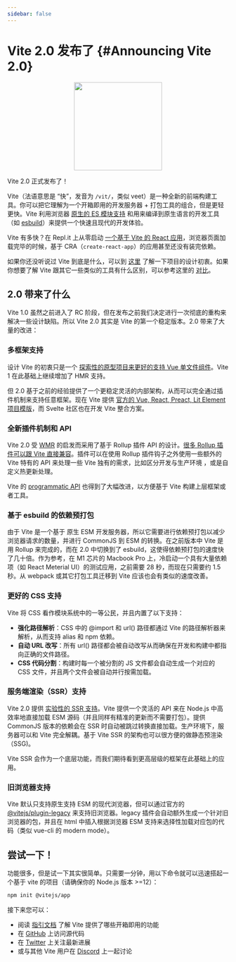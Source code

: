 ```yaml
---
sidebar: false
---
```


# Vite 2.0 发布了 {#Announcing Vite 2.0}

<p style="text-align:center">
  <img src="/public/logo.svg" style="height:200px">
</p>

Vite 2.0 正式发布了！

Vite（法语意思是 “快”，发音为 `/vit/`，类似 veet）是一种全新的前端构建工具。你可以把它理解为一个开箱即用的开发服务器 + 打包工具的组合，但是更轻更快。Vite 利用浏览器 [原生的 ES 模块支持](https://developer.mozilla.org/en-US/docs/Web/JavaScript/Guide/Modules) 和用来编译到原生语言的开发工具（如 [esbuild](https://esbuild.github.io/)）来提供一个快速且现代的开发体验。

Vite 有多快？在 Repl.it 上从零启动 [一个基于 Vite 的 React 应用](https://twitter.com/amasad/status/1355379680275128321)，浏览器页面加载完毕的时候，基于 CRA（`create-react-app`）的应用甚至还没有装完依赖。

如果你还没听说过 Vite 到底是什么，可以到 [这里](https://cn.vitejs.dev/guide/why.html) 了解一下项目的设计初衷。如果你想要了解 Vite 跟其它一些类似的工具有什么区别，可以参考这里的 [对比](https://cn.vitejs.dev/guide/comparisons.html)。

## 2.0 带来了什么

Vite 1.0 虽然之前进入了 RC 阶段，但在发布之前我们决定进行一次彻底的重构来解决一些设计缺陷。所以 Vite 2.0 其实是 Vite 的第一个稳定版本。2.0 带来了大量的改进：

### 多框架支持

设计 Vite 的初衷只是一个 [探索性的原型项目来更好的支持 Vue 单文件组件](https://github.com/vuejs/vue-dev-server)。Vite 1 在此基础上继续增加了 HMR 支持。

但 2.0 基于之前的经验提供了一个更稳定灵活的内部架构，从而可以完全通过插件机制来支持任意框架。现在 Vite 提供 [官方的 Vue, React, Preact, Lit Element 项目模版](https://github.com/vitejs/vite/tree/main/packages/create-app)，而 Svelte 社区也在开发 Vite 整合方案。

### 全新插件机制和 API

Vite 2.0 受 [WMR](https://github.com/preactjs/wmr) 的启发而采用了基于 Rollup 插件 API 的设计。[很多 Rollup 插件可以跟 Vite 直接兼容](https://vite-rollup-plugins.patak.dev/)。插件可以在使用 Rollup 插件钩子之外使用一些额外的 Vite 特有的 API 来处理一些 Vite 独有的需求，比如区分开发与生产环境 ，或是自定义热更新处理。

Vite 的 [programmatic API](https://cn.vitejs.dev/guide/api-javascript.html) 也得到了大幅改进，以方便基于 Vite 构建上层框架或者工具。

### 基于 esbuild 的依赖预打包

由于 Vite 是一个基于 原生 ESM 开发服务器，所以它需要进行依赖预打包以减少浏览器请求的数量，并进行 CommonJS 到 ESM 的转换。在之前版本中 Vite 是用 Rollup 来完成的，而在 2.0 中切换到了 esbuild，这使得依赖预打包的速度快了几十倍。作为参考，在 M1 芯片的 Macbook Pro 上，冷启动一个具有大量依赖项（如 React Meterial UI）的测试应用，之前需要 28 秒，而现在只需要约 1.5 秒。从 webpack 或其它打包工具迁移到 Vite 应该也会有类似的速度改善。

### 更好的 CSS 支持

Vite 将 CSS 看作模块系统中的一等公民，并且内置了以下支持：

- **强化路径解析**：CSS 中的 @import 和 url() 路径都通过 Vite 的路径解析器来解析，从而支持 alias 和 npm 依赖。
- **自动 URL 改写**：所有 url() 路径都会被自动改写从而确保在开发和构建中都指向正确的文件路径。
- **CSS 代码分割**：构建时每一个被分割的 JS 文件都会自动生成一个对应的 CSS 文件，并且两个文件会被自动并行按需加载。

### 服务端渲染（SSR）支持

Vite 2.0 提供 [实验性的 SSR 支持](https://vitejs.dev/guide/ssr.html)。Vite 提供一个灵活的 API 来在 Node.js 中高效率地直接加载 ESM 源码（并且同样有精准的更新而不需要打包）。提供 CommonJS 版本的依赖会在 SSR 时自动被跳过转换直接加载。生产环境下，服务器可以和 Vite 完全解耦。基于 Vite SSR 的架构也可以很方便的做静态预渲染（SSG)。

Vite SSR 会作为一个底层功能，而我们期待看到更高层级的框架在此基础上的应用。

### 旧浏览器支持

Vite 默认只支持原生支持 ESM 的现代浏览器，但可以通过官方的 [@vitejs/plugin-legacy](https://github.com/vitejs/vite/tree/main/packages/plugin-legacy) 来支持旧浏览器。legacy 插件会自动额外生成一个针对旧浏览器的包，并且在 html 中插入根据浏览器 ESM 支持来选择性加载对应包的代码（类似 vue-cli 的 modern mode）。

## 尝试一下！

功能很多，但是试一下其实很简单。只需要一分钟，用以下命令就可以迅速搭起一个基于 vite 的项目（请确保你的 Node.js 版本 >=12）：

```bash
npm init @vitejs/app
```

接下来您可以：

- 阅读 [指引文档](https://cn.vitejs.dev/guide/) 了解 Vite 提供了哪些开箱即用的功能
- 在 [GitHub](https://github.com/vitejs/vite) 上访问源代码
- 在 [Twitter](https://twitter.com/vite_js) 上关注最新进展
- 或与其他 Vite 用户在 [Discord](http://chat.vitejs.dev/) 上一起讨论
